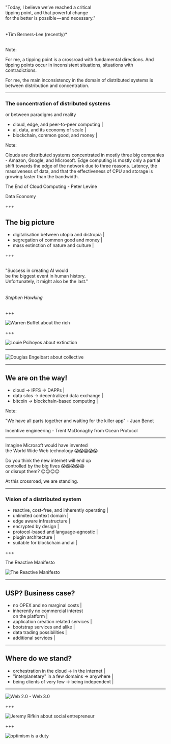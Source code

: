 
<br>
"Today, I believe we’ve reached a critical 
<br> tipping point, and that powerful change 
<br>for the better is possible — and necessary."
<br>
<br>
<br>
*Tim Berners-Lee (recently)*
<br>
<br>

Note:

For me, a tipping point is a crossroad with fundamental directions. And tipping points occur in inconsistent situations, situations with contradictions.

For me, the main inconsistency in the domain of distributed systems is between distribution and concentration. 

---

### The concentration of distributed systems

 or between paradigms and reality
- cloud, edge, and peer-to-peer computing |
- ai, data, and its economy of scale |
- blockchain, common good, and money |

Note:

Clouds are distributed systems concentrated in mostly three big companies - Amazon, Google, and Microsoft. 
Edge computing is mostly only a partial shift towards the edge of the network due to three reasons.
Latency, the massiveness of data, and that the effectiveness of CPU and storage is growing faster than the bandwidth. 

The End of Cloud Computing - Peter Levine

Data Economy



+++

## The big picture

- digitalisation between utopia and distropia |
- segregation of common good and money |
- mass extinction of nature and culture |

+++

<br>"Success in creating AI would
<br>be the biggest event in human history. 
<br>Unfortunately, it might also be the last."
<br>
<br>
<br>
*Stephen Hawking*
<br>
<br>

+++

![Warren Buffet about the rich](assets/image/quote-warren-buffett.jpg)

+++

![Louie Psihoyos about extinction](assets/image/quote-louie-psihoyos.jpg)


---

![Douglas Engelbart about collective](assets/image/quote-douglas-engelbart.jpg)

---

## We are on the way!

- cloud -> IPFS -> DAPPs |
- data silos -> decentralized data exchange |
- bitcoin -> blockchain-based computing |

Note:


"We have all parts together and waiting for the killer app" - Juan Benet


Incentive engineering - Trent McDonaghy from Ocean Protocol

---

Imagine Microsoft would have invented <br> the World Wide Web technology 😱😱😱😱😱

Do you think the new internet will end up <br> controlled by the big fives 😱😱😱😱😱 <br> or disrupt them? 😌😌😌😌

At this crossroad, we are standing.

---

### Vision of a distributed system

- reactive, cost-free, and inherently operating |
- unlimited context domain |
- edge aware infrastructure |
- encrypted by design |
- protocol-based and language-agnostic |
- plugin architecture |
- suitable for blockchain and ai |

+++

The Reactive Manifesto

![The Reactive Manifesto](assets/image/reactive-manifesto.png)

---

## USP? Business case?

- no OPEX and no marginal costs |
- inherently no commercial interest <br> on the platform |
- application creation related services |
- bootstrap services and alike |
- data trading possibilities |
- additional services |


---


## Where do we stand?

- orchestration in the cloud -> in the internet |
- "interplanetary" in a few domains -> anywhere |
- being clients of very few -> being independent |


---

![Web 2.0 - Web 3.0](assets/image/web2-3.0.png)

+++

![Jeremy Rifkin about social entrepreneur](assets/image/quote-jeremy-rifkin.jpg)

+++

![optimism is a duty](assets/image/quote-optimism-is-a-duty-the-future-is-open-it-is-not-predetermined-no-one-can-predict-it-karl-popper-146-31-11.jpg)




